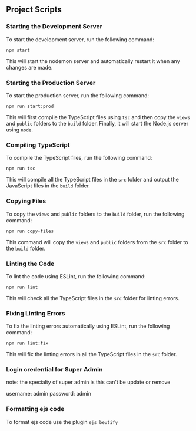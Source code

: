 ## Project Scripts

### Starting the Development Server

To start the development server, run the following command:

`npm start` 

This will start the nodemon server and automatically restart it when any changes are made.

### Starting the Production Server

To start the production server, run the following command:

`npm run start:prod` 

This will first compile the TypeScript files using `tsc` and then copy the `views` and `public` folders to the `build` folder. Finally, it will start the Node.js server using `node`.

### Compiling TypeScript

To compile the TypeScript files, run the following command:

`npm run tsc` 

This will compile all the TypeScript files in the `src` folder and output the JavaScript files in the `build` folder.

### Copying Files

To copy the `views` and `public` folders to the `build` folder, run the following command:

`npm run copy-files` 

This command will copy the `views` and `public` folders from the `src` folder to the `build` folder.

### Linting the Code

To lint the code using ESLint, run the following command:

`npm run lint` 

This will check all the TypeScript files in the `src` folder for linting errors.

### Fixing Linting Errors

To fix the linting errors automatically using ESLint, run the following command:

`npm run lint:fix` 

This will fix the linting errors in all the TypeScript files in the `src` folder.


### Login credential for Super Admin
note: the specialty of super admin is this can't be update or remove

username: admin
password: admin

### Formatting ejs code 
To format ejs code use the plugin `ejs beutify`
